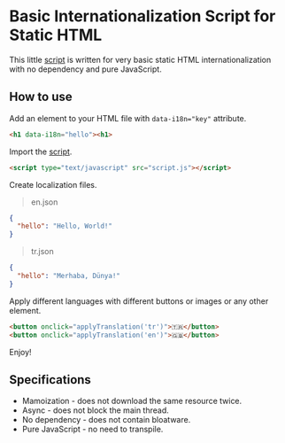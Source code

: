 # Basic Internationalization Script for Static HTML

This little [script](script.js) is written for very basic static HTML internationalization with no dependency and pure JavaScript.

## How to use

Add an element to your HTML file with `data-i18n="key"` attribute.

```html
<h1 data-i18n="hello"><h1>
```

Import the [script](script.js).

```html
<script type="text/javascript" src="script.js"></script>
```

Create localization files.

> en.json

```json
{
  "hello": "Hello, World!"
}
```

> tr.json

```json
{
  "hello": "Merhaba, Dünya!"
}
```

Apply different languages with different buttons or images or any other element.

```html
<button onclick="applyTranslation('tr')">🇹🇷</button>
<button onclick="applyTranslation('en')">🇬🇧</button>
```

Enjoy!

## Specifications

 - Mamoization - does not download the same resource twice.
 - Async - does not block the main thread.
 - No dependency - does not contain bloatware.
 - Pure JavaScript - no need to transpile.
